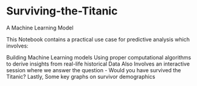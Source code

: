 # Surviving-the-Titanic
A Machine Learning Model

This Notebook contains a practical use case for predictive analysis which involves:

Building Machine Learning models
Using proper computational algorithms to derive insights from real-life historical Data
Also Involves an interactive session where we answer the question - Would you have survived the Titanic?
Lastly, Some key graphs on survivor demographics

